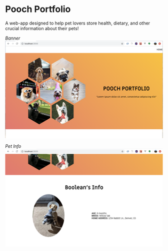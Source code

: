 # Pooch Portfolio
A web-app designed to help pet lovers store health, dietary, and other crucial information about their pets!

*Banner*
![pooch-portfolio-banner-screenshot](pooch-portfolio-banner.png)

*Pet Info*
![pooch-portfolio-pet-info-screenshot](pooch-portfolio-pet-details.png)
